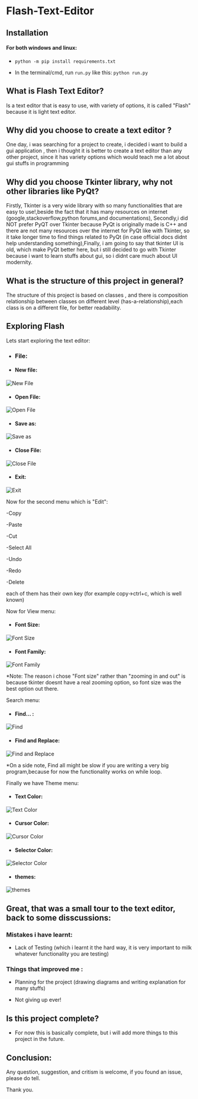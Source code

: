 # Flash-Text-Editor

## Installation

#### For both windows and linux:

- ``python -m pip install requirements.txt``

- In the terminal/cmd, run ``run.py`` like this: ``python run.py``



## What is Flash Text Editor?
Is a text editor that is easy to use, with variety of options, it is called "Flash" because it is light text editor.

## Why did you choose to create a text editor ?
One day, i was searching for a project to create, i decided i want to build a gui application , then i thought it is better to create a text editor than any other project, since it has variety options which would teach me a lot about gui stuffs in programming
## Why did you choose Tkinter library, why not other libraries like PyQt?
Firstly, Tkinter is a very wide library with so many functionalities that are easy to use!,beside the fact that it has many resources on internet (google,stackoverflow,python forums,and documentations), Secondly,i did NOT prefer PyQT over Tkinter because PyQt is originally made is C++ and there are not many resources over the internet for PyQt like with Tkinter, so it take longer time to find things related to PyQt (in case official docs didnt help understanding something),Finally, i am going to say that tkinter UI is old, which make PyQt better here, but i still decided to go with Tkinter because i want to learn stuffs about gui, so i didnt care much about UI modernity.

## What is the structure of this project in general?
The structure of this project is based on classes , and there is composition relationship between classes on different level (has-a-relationship),each class is on a different file, for better readability.

## Exploring Flash
Lets start exploring the text editor:
- ### File:
- #### New file:

![New File](https://github.com/ghazigamer/Flash-Text-Editor/blob/master/gifs/newfile.gif)

- #### Open File:

![Open File](https://github.com/ghazigamer/Flash-Text-Editor/blob/master/gifs/openfile.gif)

- #### Save as:

![Save as](https://github.com/ghazigamer/Flash-Text-Editor/blob/master/gifs/saveas.gif)


- #### Close File:

![Close File](https://github.com/ghazigamer/Flash-Text-Editor/blob/master/gifs/closefile.gif)

- #### Exit:

![Exit](https://github.com/ghazigamer/Flash-Text-Editor/blob/master/gifs/exit.gif)


Now for the second menu which is "Edit":


-Copy

-Paste

-Cut

-Select All

-Undo

-Redo

-Delete

each of them has their own key (for example copy->ctrl+c, which is well known)


Now for View menu:

- #### Font Size:

![Font Size](https://github.com/ghazigamer/Flash-Text-Editor/blob/master/gifs/font%20size.gif)

- #### Font Family:

![Font Family](https://github.com/ghazigamer/Flash-Text-Editor/blob/master/gifs/font%20family.gif)


*Note: The reason i chose "Font size" rather than "zooming in and out" is because tkinter doesnt have a real zooming option, so font size was the best option out there.


Search menu:

- #### Find... :

![Find](https://github.com/ghazigamer/Flash-Text-Editor/blob/master/gifs/find.gif)


- #### Find and Replace:

![Find and Replace](https://github.com/ghazigamer/Flash-Text-Editor/blob/master/gifs/find%20and%20replace.gif)


*On a side note, Find all might be slow if you are writing a very big program,because for now the functionality works on while loop.

Finally we have Theme menu:
- #### Text Color:

![Text Color](https://github.com/ghazigamer/Flash-Text-Editor/blob/master/gifs/textcolor.gif)


- #### Cursor Color:

![Cursor Color](https://github.com/ghazigamer/Flash-Text-Editor/blob/master/gifs/Cursor.gif)


- #### Selector Color:

![Selector Color](https://github.com/ghazigamer/Flash-Text-Editor/blob/master/gifs/Selector.gif)


- #### themes:

![themes](https://github.com/ghazigamer/Flash-Text-Editor/blob/master/gifs/Themes.gif)



## Great, that was a small tour to the text editor, back to some disscussions:
### Mistakes i have learnt:

- Lack of Testing (which i learnt it the hard way, it is very important to milk whatever functionality you are testing)


### Things that improved me :

- Planning for the project (drawing diagrams and writing explanation for many stuffs)

- Not giving up ever!


## Is this project complete?

- For now this is basically complete, but i will add more things to this project in the future.


## Conclusion:
Any question, suggestion, and critism is welcome, if you found an issue, please do tell.




Thank you.
